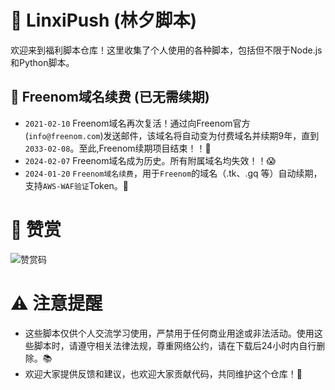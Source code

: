 # 🌟 LinxiPush (林夕脚本)

欢迎来到福利脚本仓库！这里收集了个人使用的各种脚本，包括但不限于Node.js和Python脚本。

## 🔄 Freenom域名续费 (已无需续期)
- `2021-02-10` Freenom域名再次复活！通过向Freenom官方(`info@freenom.com`)发送邮件，该域名将自动变为付费域名并续期9年，直到`2033-02-08`。至此,Freenom续期项目结束！！🎉
- `2024-02-07` Freenom域名成为历史。所有附属域名均失效！！😱
- `2024-01-20` `Freenom域名续费`，用于`Freenom`的域名（.tk、.gq 等）自动续期，支持`AWS-WAF验证`Token。🔄

# 💖 赞赏
![赞赏码](https://github.com/linxi-520/LinxiPush/blob/main/img/yzsm.png)

# ⚠️ 注意提醒
- 这些脚本仅供个人交流学习使用，严禁用于任何商业用途或非法活动。使用这些脚本时，请遵守相关法律法规，尊重网络公约，请在下载后24小时内自行删除。📚
- 欢迎大家提供反馈和建议，也欢迎大家贡献代码，共同维护这个仓库！🙌
